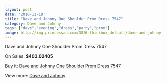 ```yaml
---
layout: post
date: '2016-11-18'
title: "Dave and Johnny One Shoulder Prom Dress 7547"
category: Dave and Johnny
tags: ["dave","evening","dress","party","prom"]
image: http://img.princessan.com/3826-thickbox_default/dave-and-johnny-one-shoulder-prom-dress-7547.jpg
---
```

Dave and Johnny One Shoulder Prom Dress 7547

On Sales: **$403.02405**
<a href="https://www.princessan.com/en/dave-and-johnny/1757-dave-and-johnny-one-shoulder-prom-dress-7547.html"><amp-img layout="responsive" width="600" height="600" src="//img.princessan.com/3826-thickbox_default/dave-and-johnny-one-shoulder-prom-dress-7547.jpg" alt="Dave and Johnny One Shoulder Prom Dress 7547 0" /></a>
<a href="https://www.princessan.com/en/dave-and-johnny/1757-dave-and-johnny-one-shoulder-prom-dress-7547.html"><amp-img layout="responsive" width="600" height="600" src="//img.princessan.com/3827-thickbox_default/dave-and-johnny-one-shoulder-prom-dress-7547.jpg" alt="Dave and Johnny One Shoulder Prom Dress 7547 1" /></a>

Buy it: [Dave and Johnny One Shoulder Prom Dress 7547](https://www.princessan.com/en/dave-and-johnny/1757-dave-and-johnny-one-shoulder-prom-dress-7547.html "Dave and Johnny One Shoulder Prom Dress 7547")

View more: [Dave and Johnny](https://www.princessan.com/en/16-dave-and-johnny "Dave and Johnny")